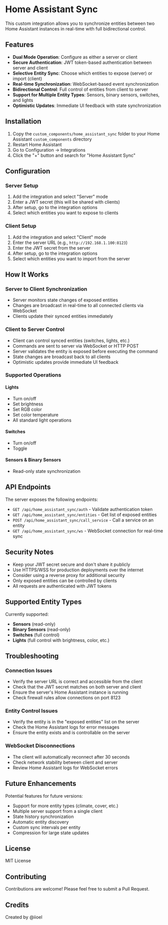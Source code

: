# Home Assistant Sync

This custom integration allows you to synchronize entities between two Home Assistant instances in real-time with full bidirectional control.

## Features

- **Dual Mode Operation**: Configure as either a server or client
- **Secure Authentication**: JWT token-based authentication between server and client
- **Selective Entity Sync**: Choose which entities to expose (server) or import (client)
- **Real-time Synchronization**: WebSocket-based event synchronization
- **Bidirectional Control**: Full control of entities from client to server
- **Support for Multiple Entity Types**: Sensors, binary sensors, switches, and lights
- **Optimistic Updates**: Immediate UI feedback with state synchronization

## Installation

1. Copy the `custom_components/home_assistant_sync` folder to your Home Assistant `custom_components` directory
2. Restart Home Assistant
3. Go to Configuration -> Integrations
4. Click the "+" button and search for "Home Assistant Sync"

## Configuration

### Server Setup

1. Add the integration and select "Server" mode
2. Enter a JWT secret (this will be shared with clients)
3. After setup, go to the integration options
4. Select which entities you want to expose to clients

### Client Setup

1. Add the integration and select "Client" mode
2. Enter the server URL (e.g., `http://192.168.1.100:8123`)
3. Enter the JWT secret from the server
4. After setup, go to the integration options
5. Select which entities you want to import from the server

## How It Works

### Server to Client Synchronization
- Server monitors state changes of exposed entities
- Changes are broadcast in real-time to all connected clients via WebSocket
- Clients update their synced entities immediately

### Client to Server Control
- Client can control synced entities (switches, lights, etc.)
- Commands are sent to server via WebSocket or HTTP POST
- Server validates the entity is exposed before executing the command
- State changes are broadcast back to all clients
- Optimistic updates provide immediate UI feedback

### Supported Operations

#### Lights
- Turn on/off
- Set brightness
- Set RGB color
- Set color temperature
- All standard light operations

#### Switches
- Turn on/off
- Toggle

#### Sensors & Binary Sensors
- Read-only state synchronization

## API Endpoints

The server exposes the following endpoints:

- `GET /api/home_assistant_sync/auth` - Validate authentication token
- `GET /api/home_assistant_sync/entities` - Get list of exposed entities
- `POST /api/home_assistant_sync/call_service` - Call a service on an entity
- `GET /api/home_assistant_sync/ws` - WebSocket connection for real-time sync

## Security Notes

- Keep your JWT secret secure and don't share it publicly
- Use HTTPS/WSS for production deployments over the internet
- Consider using a reverse proxy for additional security
- Only exposed entities can be controlled by clients
- All requests are authenticated with JWT tokens

## Supported Entity Types

Currently supported:
- **Sensors** (read-only)
- **Binary Sensors** (read-only)
- **Switches** (full control)
- **Lights** (full control with brightness, color, etc.)

## Troubleshooting

### Connection Issues
- Verify the server URL is correct and accessible from the client
- Check that the JWT secret matches on both server and client
- Ensure the server's Home Assistant instance is running
- Check firewall rules allow connections on port 8123

### Entity Control Issues
- Verify the entity is in the "exposed entities" list on the server
- Check the Home Assistant logs for error messages
- Ensure the entity exists and is controllable on the server

### WebSocket Disconnections
- The client will automatically reconnect after 30 seconds
- Check network stability between client and server
- Review Home Assistant logs for WebSocket errors

## Future Enhancements

Potential features for future versions:
- Support for more entity types (climate, cover, etc.)
- Multiple server support from a single client
- State history synchronization
- Automatic entity discovery
- Custom sync intervals per entity
- Compression for large state updates

## License

MIT License

## Contributing

Contributions are welcome! Please feel free to submit a Pull Request.

## Credits

Created by @iioel